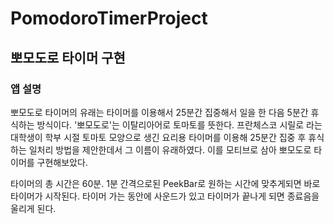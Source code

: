 # PomodoroTimerProject

## 뽀모도로 타이머 구현


### 앱 설명
뽀모도로 타이머의 유래는 타이머를 이용해서 25분간 집중해서 일을 한 다음 5분간 휴식하는 방식이다. '뽀모도로'는 이탈리아어로 토마토를 뜻한다.
프란체스코 시릴로 라는 대학생이 학부 시절 토마토 모양으로 생긴 요리용 타이머를 이용해 25분간 집중 후 휴식하는 일처리 방법을 제안한데서 그 이름이 유래하였다.
이를 모티브로 삼아 뽀모도로 타이머를 구현해보았다.

타이머의 총 시간은 60분. 
1분 간격으로된 PeekBar로 원하는 시간에 맞추게되면 바로 타이머가 시작된다.
타이머 가는 동안에 사운드가 있고 타이머가 끝나게 되면 종료음을 울리게 된다.
